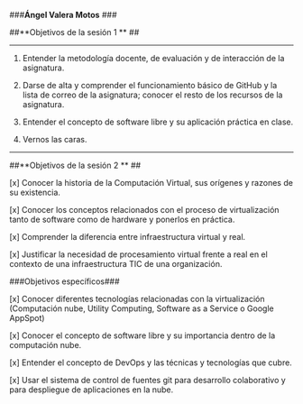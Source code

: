 
###**Ángel Valera Motos** ###

##**Objetivos de la sesión 1 ** ##


----------

 1. Entender la metodología docente, de evaluación y de interacción de la asignatura.

 2. Darse de alta y comprender el funcionamiento básico de GitHub y la lista de correo de la asignatura; conocer el resto de los recursos de la asignatura.

 3. Entender el concepto de software libre y su aplicación práctica en clase.

 4. Vernos las caras.


----------
##**Objetivos de la sesión 2 ** ##

[x] Conocer la historia de la Computación Virtual, sus orígenes y razones de su existencia.

[x] Conocer los conceptos relacionados con el proceso de virtualización tanto de software como de hardware y ponerlos en práctica.

[x] Comprender la diferencia entre infraestructura virtual y real.

[x] Justificar la necesidad de procesamiento virtual frente a real en el contexto de una infraestructura TIC de una organización.

###Objetivos específicos###

[x] Conocer diferentes tecnologías relacionadas con la virtualización (Computación nube, Utility Computing, Software as a Service o Google AppSpot)

[x] Conocer el concepto de software libre y su importancia dentro de la computación nube.

[x] Entender el concepto de DevOps y las técnicas y tecnologías que cubre.

[x]  Usar el sistema de control de fuentes git para desarrollo colaborativo y para despliegue de aplicaciones en la nube.


